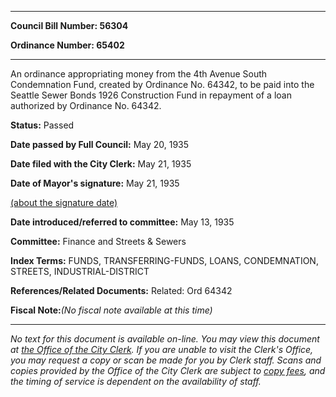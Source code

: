 

********

**Council Bill Number: 56304**
   
**Ordinance Number: 65402**
********

 An ordinance appropriating money from the 4th Avenue South Condemnation Fund, created by Ordinance No. 64342, to be paid into the Seattle Sewer Bonds 1926 Construction Fund in repayment of a loan authorized by Ordinance No. 64342.

**Status:** Passed
   
**Date passed by Full Council:** May 20, 1935
   
**Date filed with the City Clerk:** May 21, 1935
   
**Date of Mayor's signature:** May 21, 1935
   
[(about the signature date)](/~public/approvaldate.htm)
   
   
   
**Date introduced/referred to committee:** May 13, 1935
   
**Committee:** Finance and Streets & Sewers
   
   
**Index Terms:** FUNDS, TRANSFERRING-FUNDS, LOANS, CONDEMNATION, STREETS, INDUSTRIAL-DISTRICT

**References/Related Documents:** Related: Ord 64342

**Fiscal Note:**_(No fiscal note available at this time)_
********

_No text for this document is available on-line. You may view this document at [the Office of the City Clerk](http://www.seattle.gov/leg/clerk/contactUs.htm). If you are unable to visit the Clerk's Office, you may request a copy or scan be made for you by Clerk staff. Scans and copies provided by the Office of the City Clerk are subject to [copy fees](http://clerk.seattle.gov/~public/clerkfees.htm), and the timing of service is dependent on the availability of staff._

